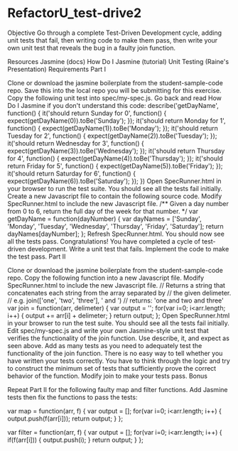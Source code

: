 RefactorU_test-drive2
=====================
Objective
Go through a complete Test-Driven Development cycle, adding unit tests that fail, then writing code to make them pass, then write your own unit test that reveals the bug in a faulty join function.

Resources
Jasmine (docs)
How Do I Jasmine (tutorial)
Unit Testing (Raine's Presentation)
Requirements
Part I

Clone or download the jasmine boilerplate from the student-sample-code repo. Save this into the local repo you will be submitting for this exercise.
Copy the following unit test into spec/my-spec.js. Go back and read How Do I Jasmine if you don't understand this code:
describe('getDayName', function() {
 it('should return Sunday for 0', function() {
  expect(getDayName(0)).toBe('Sunday');
 });
 it('should return Monday for 1', function() {
  expect(getDayName(1)).toBe('Monday');
 });
 it('should return Tuesday for 2', function() {
  expect(getDayName(2)).toBe('Tuesday');
 });
 it('should return Wednesday for 3', function() {
  expect(getDayName(3)).toBe('Wednesday');
 });
 it('should return Thursday for 4', function() {
  expect(getDayName(4)).toBe('Thursday');
 });
 it('should return Friday for 5', function() {
  expect(getDayName(5)).toBe('Friday');
 });
 it('should return Saturday for 6', function() {
  expect(getDayName(6)).toBe('Saturday');
 });
})
Open SpecRunner.html in your browser to run the test suite. You should see all the tests fail initially.
Create a new Javascript file to contain the following source code. Modify SpecRunner.html to include the new Javascript file.
/** Given a day number from 0 to 6, return the full day of the week for that number. */
var getDayName = function(dayNumber) {
 var dayNames = ['Sunday', 'Monday', 'Tuesday', 'Wednesday', 'Thursday', 'Friday', 'Saturday'];
 return dayNames[dayNumber];
};
Refresh SpecRunner.html. You should now see all the tests pass.
Congratulations! You have completed a cycle of test-driven development.
Write a unit test that fails.
Implement the code to make the test pass.
Part II

Clone or download the jasmine boilerplate from the student-sample-code repo.
Copy the following function into a new Javascript file. Modify SpecRunner.html to include the new Javascript file.
// Returns a string that concatenates each string from the array separated by 
// the given delimeter.
// e.g. join(['one', 'two', 'three'], ' and ') 
// returns: 'one and two and three'
var join = function(arr, delimeter) {
 var output = '';
 for(var i=0; i<arr.length; i++) {
  output += arr[i] + delimeter;
 }
 return output;
};
Open SpecRunner.html in your browser to run the test suite. You should see all the tests fail initially.
Edit spec/my-spec.js and write your own Jasmine-style unit test that verifies the functionality of the join function. Use describe, it, and expect as seen above.
Add as many tests as you need to adequately test the functionality of the join function. There is no easy way to tell whether you have written your tests correctly. You have to think through the logic and try to construct the minimum set of tests that sufficiently prove the correct behavior of the function.
Modify join to make your tests pass.
Bonus

Repeat Part II for the following faulty map and filter functions. Add Jasmine tests then fix the functions to pass the tests:

var map = function(arr, f) {
 var output = [];
 for(var i=0; i<arr.length; i++) {
  output.push(f(arr[i]));
  return output;
 }
};

var filter = function(arr, f) {
 var output = [];
 for(var i=0; i<arr.length; i++) {
  if(f(arr[i])) {
   output.push(i);
  }
  return output;
 }
};
